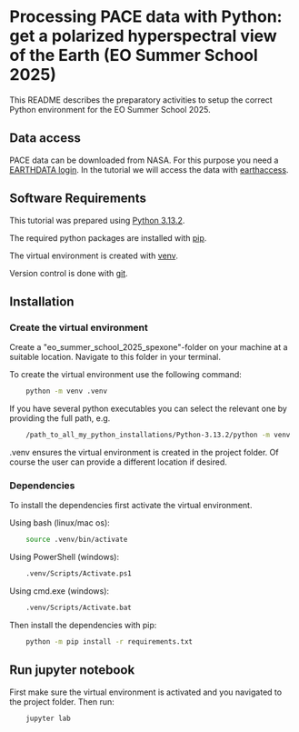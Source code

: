 # Processing PACE data with Python: get a polarized hyperspectral view of the Earth (EO Summer School 2025)

This README describes the preparatory activities to setup the correct Python environment for the EO Summer School 2025.

## Data access

PACE data can be downloaded from NASA. For this purpose you need a [EARTHDATA login](https://urs.earthdata.nasa.gov/). In the tutorial we will access the data with [earthaccess](https://earthaccess.readthedocs.io/en/latest/).

## Software Requirements

This tutorial was prepared using [Python 3.13.2](https://www.python.org/downloads/release/python-3122/).

The required python packages are installed with [pip](https://pip.pypa.io/en/stable/).

The virtual environment is created with [venv](https://docs.python.org/3/library/venv.html).

Version control is done with [git](https://git-scm.com/).

## Installation

### Create the virtual environment
Create a "eo_summer_school_2025_spexone"-folder on your machine at a suitable location.
Navigate to this folder in your terminal.

To create the virtual environment use the following command:
```bash
    python -m venv .venv
```

If you have several python executables you can select the relevant one by providing the full path, e.g.
```bash
    /path_to_all_my_python_installations/Python-3.13.2/python -m venv .venv
```

.venv ensures the virtual environment is created in the project folder. Of course the user can provide a different location if desired.

### Dependencies

To install the dependencies first activate the virtual environment.

Using bash (linux/mac os):
```bash
    source .venv/bin/activate
```

Using PowerShell (windows):
```bash
    .venv/Scripts/Activate.ps1
```

Using cmd.exe (windows):
```bash
    .venv/Scripts/Activate.bat
```

Then install the dependencies with pip:
```bash
    python -m pip install -r requirements.txt
```


## Run jupyter notebook
First make sure the virtual environment is activated and you navigated to the project folder. Then run:
```bash
    jupyter lab
```
